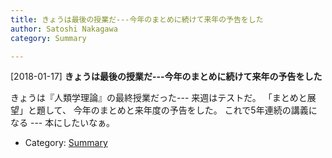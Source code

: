 ```yaml
---
title: きょうは最後の授業だ---今年のまとめに続けて来年の予告をした
author: Satoshi Nakagawa
category: Summary

---
```


[2018-01-17] **きょうは最後の授業だ---今年のまとめに続けて来年の予告をした** 

 きょうは『人類学理論』の最終授業だった---
来週はテストだ。
「まとめと展望」と題して、
今年のまとめと来年度の予告をした。
これで5年連続の講義になる --- 本にしたいなぁ。

- Category: [Summary](https://merapano.github.io/categories.html#Summary)

